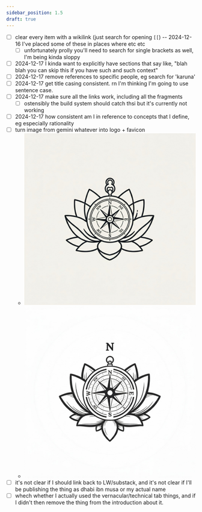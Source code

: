 ```yaml
---
sidebar_position: 1.5
draft: true
---
```


- [ ] clear every item with a wikilink (just search for opening `[[`) -- 2024-12-16 I've placed some of these in places where etc etc
  - [ ] unfortunately prolly you'll need to search for single brackets as well, I'm being kinda sloppy
- [ ] 2024-12-17 I kinda want to explicitly have sections that say like, "blah blah you can skip this if you have such and such context"
- [ ] 2024-12-17 remove references to specific people, eg search for 'karuna'
- [ ] 2024-12-17 get title casing consistent. rn I'm thinking I'm going to use sentence case.
- [ ] 2024-12-17 make sure all the links work, including all the fragments
  - [ ] ostensibly the build system should catch thsi but it's currently not working
- [ ] 2024-12-17 how consistent am I in reference to concepts that I define, eg especially rationality
- [ ] turn image from gemini whatever into logo + favicon
  - ![image](../static/img/Gemini_Generated_Image_7cfd3u7cfd3u7cfd.jpeg)
  - ![image](../static/img/Gemini_Generated_Image_r8vmdgr8vmdgr8vm.jpeg)
- [ ] it's not clear if I should link back to LW/substack, and it's not clear if I'll be publishing the thing as dhabi ibn musa or my actual name
- [ ] whech whether I actually used the vernacular/technical tab things, and if I didn't then remove the thing from the introduction about it.